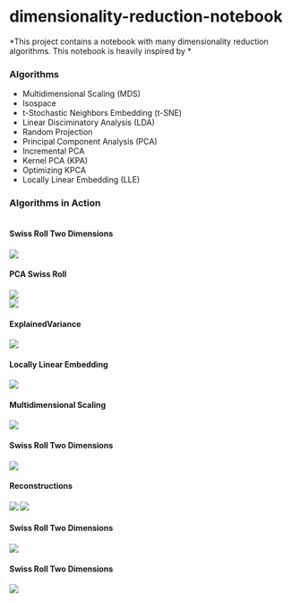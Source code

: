 # dimensionality-reduction-notebook
*This project contains a notebook with many dimensionality reduction algorithms. This notebook is heavily inspired by *

### Algorithms
* Multidimensional Scaling (MDS)
* Isospace
* t-Stochastic Neighbors Embedding (t-SNE)
* Linear Disciminatory Analysis (LDA)
* Random Projection 
* Principal Component Analysis (PCA)
* Incremental PCA
* Kernel PCA (KPA)
* Optimizing KPCA
* Locally Linear Embedding (LLE)


### Algorithms in Action 
<section style="display:flex; flex-direction:column;">
  <article>
    <h4>Swiss Roll Two Dimensions<h4/>
    <img src="./images/SwissRollTwoDimensions.png"><img/>
  <article/> 
  <article>
    <h4>PCA Swiss Roll<h4/>
    <img src="./images/PCASwissRoll.png"><img/>
  <article/> 
  <article>
    <h4Incremental PCA<h4/>
    <img src="./images/Incremental PCA.png"><img/>
  <article/> 
  <article>
    <h4>ExplainedVariance<h4/>
    <img src="./images/ExplainedVariance.png"><img/>
  <article/> 
  <article>
    <h4>Locally Linear Embedding<h4/>
    <img src="./images/LocallyLinearEmbedding.png"><img/>
  <article/> 
  <article>
    <h4>Multidimensional Scaling<h4/>
    <img src="./images/MultidimensionalScaling.png"><img/>
  <article/> 
  <article>
    <h4>Swiss Roll Two Dimensions<h4/>
    <img src="./images/SwissRollTwoDimensions.png"><img/>
  <article/> 
  <article>
    <h4>Reconstructions<h4/>
    <img src="./images/OriginalNumber.png"><img/>
    <img src="./images/Reconstructed Number/png"><img/>
  <article/> 
  <article>
    <h4>Swiss Roll Two Dimensions<h4/>
    <img src="./images/TSNEReductionOnMNIST.png"><img/>
  <article/> 
  <article>
    <h4>Swiss Roll Two Dimensions<h4/>
    <img src="./images/NumberClusters.png"><img/>
  <article/> 
      
  
  
<section/>
